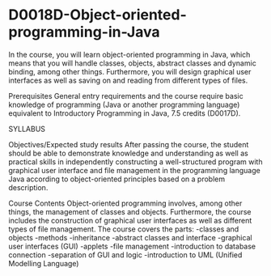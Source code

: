 # D0018D-Object-oriented-programming-in-Java
In the course, you will learn object-oriented programming in Java, which means that you will handle classes, objects, abstract classes and dynamic binding, among other things. Furthermore, you will design graphical user interfaces as well as saving on and reading from different types of files.


Prerequisites
General entry requirements and the course require basic knowledge of programming (Java or another programming language) equivalent to Introductory Programming in Java, 7.5 credits (D0017D).


SYLLABUS


Objectives/Expected study results
After passing the course, the student should be able to demonstrate knowledge and understanding as well as practical skills in independently constructing a well-structured program with graphical user interface and file management in the programming language Java according to object-oriented principles based on a problem description. 


Course Contents
Object-oriented programming involves, among other things, the management of classes and objects. Furthermore, the course includes the construction of graphical user interfaces as well as different types of file management. The course covers the parts: -classes and objects -methods -inheritance -abstract classes and interface -graphical user interfaces (GUI) -applets -file management -introduction to database connection -separation of GUI and logic -introduction to UML (Unified Modelling Language)
